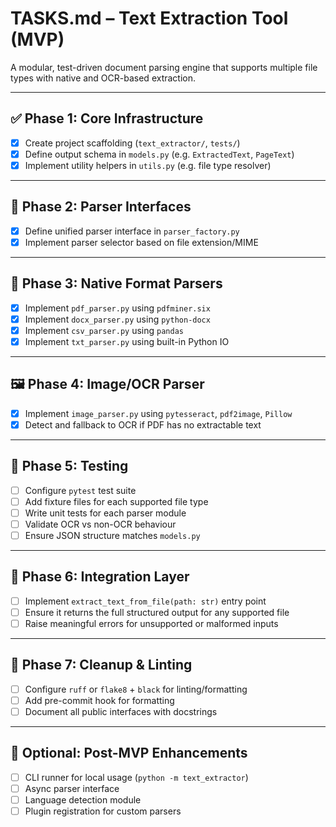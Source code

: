 

# TASKS.md – Text Extraction Tool (MVP)

A modular, test-driven document parsing engine that supports multiple file types with native and OCR-based extraction.

---

## ✅ Phase 1: Core Infrastructure

- [x] Create project scaffolding (`text_extractor/`, `tests/`)
- [x] Define output schema in `models.py` (e.g. `ExtractedText`, `PageText`)
- [x] Implement utility helpers in `utils.py` (e.g. file type resolver)

---

## 🧠 Phase 2: Parser Interfaces

- [x] Define unified parser interface in `parser_factory.py`
- [x] Implement parser selector based on file extension/MIME

---

## 📄 Phase 3: Native Format Parsers

- [x] Implement `pdf_parser.py` using `pdfminer.six`
- [x] Implement `docx_parser.py` using `python-docx`
- [x] Implement `csv_parser.py` using `pandas`
- [x] Implement `txt_parser.py` using built-in Python IO

---

## 🖼️ Phase 4: Image/OCR Parser

- [x] Implement `image_parser.py` using `pytesseract`, `pdf2image`, `Pillow`
- [x] Detect and fallback to OCR if PDF has no extractable text

---

## 🧪 Phase 5: Testing

- [ ] Configure `pytest` test suite
- [ ] Add fixture files for each supported file type
- [ ] Write unit tests for each parser module
- [ ] Validate OCR vs non-OCR behaviour
- [ ] Ensure JSON structure matches `models.py`

---

## 🔌 Phase 6: Integration Layer

- [ ] Implement `extract_text_from_file(path: str)` entry point
- [ ] Ensure it returns the full structured output for any supported file
- [ ] Raise meaningful errors for unsupported or malformed inputs

---

## 🧹 Phase 7: Cleanup & Linting

- [ ] Configure `ruff` or `flake8` + `black` for linting/formatting
- [ ] Add pre-commit hook for formatting
- [ ] Document all public interfaces with docstrings

---

## 🚀 Optional: Post-MVP Enhancements

- [ ] CLI runner for local usage (`python -m text_extractor`)
- [ ] Async parser interface
- [ ] Language detection module
- [ ] Plugin registration for custom parsers
